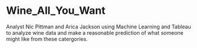# Wine_All_You_Want
Analyst Nic Pittman and Arica Jackson using Machine Learning and Tableau to analyze wine data and make a reasonable prediction of what someone might like from these catergories. 
